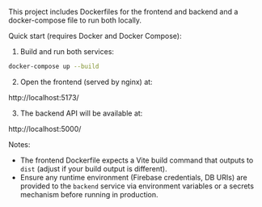 This project includes Dockerfiles for the frontend and backend and a docker-compose file to run both locally.

Quick start (requires Docker and Docker Compose):

1) Build and run both services:

```bash
docker-compose up --build
```

2) Open the frontend (served by nginx) at:

http://localhost:5173/

3) The backend API will be available at:

http://localhost:5000/

Notes:
- The frontend Dockerfile expects a Vite build command that outputs to `dist` (adjust if your build output is different).
- Ensure any runtime environment (Firebase credentials, DB URIs) are provided to the `backend` service via environment variables or a secrets mechanism before running in production.
